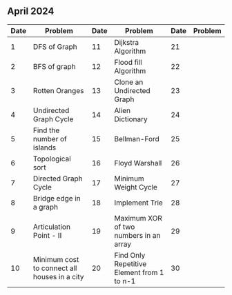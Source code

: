 ## April 2024

| Date | Problem                                      | Date | Problem                                    | Date | Problem |
| ---- | -------------------------------------------- | ---- | ------------------------------------------ | ---- | ------- |
| 1    | DFS of Graph                                 | 11   | Dijkstra Algorithm                         | 21   |         |
| 2    | BFS of graph                                 | 12   | Flood fill Algorithm                       | 22   |         |
| 3    | Rotten Oranges                               | 13   | Clone an Undirected Graph                  | 23   |         |
| 4    | Undirected Graph Cycle                       | 14   | Alien Dictionary                           | 24   |         |
| 5    | Find the number of islands                   | 15   | Bellman-Ford                               | 25   |         |
| 6    | Topological sort                             | 16   | Floyd Warshall                             | 26   |         |
| 7    | Directed Graph Cycle                         | 17   | Minimum Weight Cycle                       | 27   |         |
| 8    | Bridge edge in a graph                       | 18   | Implement Trie                             | 28   |         |
| 9    | Articulation Point - II                      | 19   | Maximum XOR of two numbers in an array     | 29   |         |
| 10   | Minimum cost to connect all houses in a city | 20   | Find Only Repetitive Element from 1 to n-1 | 30   |         |
